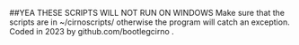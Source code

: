 ##YEA THESE SCRIPTS WILL NOT RUN ON WINDOWS
Make sure that the scripts are in ~/cirnoscripts/ otherwise the program will catch an exception.
Coded in 2023 by github.com/bootlegcirno .
